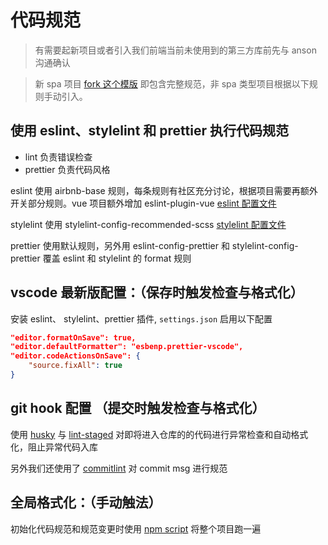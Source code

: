# 代码规范

> 有需要起新项目或者引入我们前端当前未使用到的第三方库前先与 anson 沟通确认

> 新 spa 项目 [fork 这个模版](https://github.com/anson09/crystal) 即包含完整规范，非 spa 类型项目根据以下规则手动引入。

## 使用 eslint、stylelint 和 prettier 执行代码规范

- lint 负责错误检查
- prettier 负责代码风格

eslint 使用 airbnb-base 规则，每条规则有社区充分讨论，根据项目需要再额外开关部分规则。vue 项目额外增加 eslint-plugin-vue [eslint 配置文件](https://github.com/anson09/crystal/blob/dev/.eslintrc.yml)

stylelint 使用 stylelint-config-recommended-scss [stylelint 配置文件](https://github.com/anson09/crystal/blob/dev/.stylelintrc.yml)

prettier 使用默认规则，另外用 eslint-config-prettier 和 stylelint-config-prettier 覆盖 eslint 和 stylelint 的 format 规则

## vscode 最新版配置：（保存时触发检查与格式化）

安装 eslint、 stylelint、prettier 插件, `settings.json` 启用以下配置

```json
"editor.formatOnSave": true,
"editor.defaultFormatter": "esbenp.prettier-vscode",
"editor.codeActionsOnSave": {
    "source.fixAll": true
}
```

## git hook 配置 （提交时触发检查与格式化）

使用 [husky](https://github.com/anson09/crystal/blob/dev/.huskyrc.yml) 与 [lint-staged](https://github.com/anson09/crystal/blob/dev/.lintstagedrc.js) 对即将进入仓库的的代码进行异常检查和自动格式化，阻止异常代码入库

另外我们还使用了 [commitlint](https://github.com/anson09/crystal/blob/dev/.commitlintrc.yml) 对 commit msg 进行规范

## 全局格式化：（手动触法）

初始化代码规范和规范变更时使用 [npm script](https://github.com/anson09/crystal/blob/dev/scripts/lint.sh) 将整个项目跑一遍
